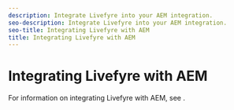 ```yaml
---
description: Integrate Livefyre into your AEM integration.
seo-description: Integrate Livefyre into your AEM integration.
seo-title: Integrating Livefyre with AEM
title: Integrating Livefyre with AEM
---
```


# Integrating Livefyre with AEM

For information on integrating Livefyre with AEM, see [](https://helpx.adobe.com/experience-manager/6-3/sites/administering/using/livefyre.html).


